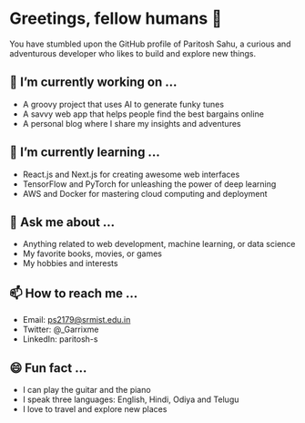 # Greetings, fellow humans 🖖

You have stumbled upon the GitHub profile of Paritosh Sahu, a curious and adventurous developer who likes to build and explore new things.

## 🔭 I’m currently working on ...

- A groovy project that uses AI to generate funky tunes
- A savvy web app that helps people find the best bargains online
- A personal blog where I share my insights and adventures

## 🌱 I’m currently learning ...

- React.js and Next.js for creating awesome web interfaces
- TensorFlow and PyTorch for unleashing the power of deep learning
- AWS and Docker for mastering cloud computing and deployment

## 💬 Ask me about ...

- Anything related to web development, machine learning, or data science
- My favorite books, movies, or games
- My hobbies and interests

## 📫 How to reach me ...

- Email: ps2179@srmist.edu.in
- Twitter: @_Garrixme
- LinkedIn: paritosh-s

## 😄 Fun fact ...

- I can play the guitar and the piano
- I speak three languages: English, Hindi, Odiya and Telugu
- I love to travel and explore new places
